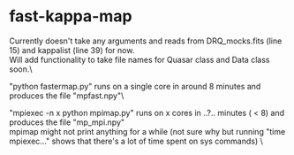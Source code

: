 # fast-kappa-map

Currently doesn't take any arguments and reads from DRQ_mocks.fits (line 15) and kappalist (line 39) for now.\
Will add functionality to take file names for Quasar class and Data class soon.\

"python fastermap.py" runs on a single core in around 8 minutes and produces the file "mpfast.npy"\

"mpiexec -n x python mpimap.py" runs on x cores in ..?.. minutes ( < 8) and produces the file "mp_mpi.npy"\
	mpimap might not print anything for a while (not sure why but running "time mpiexec..." shows that there's a lot of time spent on sys commands) \
